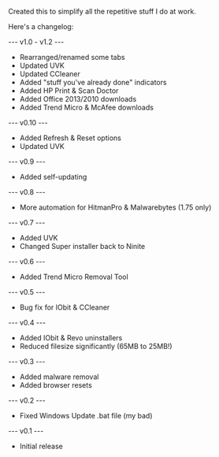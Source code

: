 Created this to simplify all the repetitive stuff I do at work. 

Here's a changelog:


--- v1.0 - v1.2 ---

+ Rearranged/renamed some tabs
+ Updated UVK
+ Updated CCleaner
+ Added "stuff you've already done" indicators
+ Added HP Print & Scan Doctor
+ Added Office 2013/2010 downloads
+ Added Trend Micro & McAfee downloads


--- v0.10 ---

+ Added Refresh & Reset options
+ Updated UVK


--- v0.9 ---

+ Added self-updating


--- v0.8 ---

+ More automation for HitmanPro & Malwarebytes (1.75 only)


--- v0.7 ---

+ Added UVK
+ Changed Super installer back to Ninite


--- v0.6 ---

+ Added Trend Micro Removal Tool


--- v0.5 ---

+ Bug fix for IObit & CCleaner


--- v0.4 ---

+ Added IObit & Revo uninstallers
+ Reduced filesize significantly (65MB to 25MB!)


--- v0.3 ---

+ Added malware removal
+ Added browser resets


--- v0.2 ---

+ Fixed Windows Update .bat file (my bad)


--- v0.1 ---

+ Initial release
